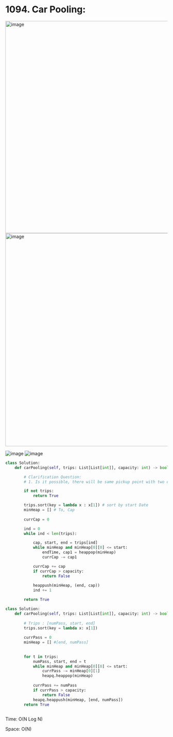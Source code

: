 # 1094. Car Pooling:

<img width="660" alt="image" src="https://user-images.githubusercontent.com/35987583/169798295-801f0ac2-41a2-4cea-bb2b-7f19314dd36c.png">
<img width="663" alt="image" src="https://user-images.githubusercontent.com/35987583/169798331-a93f3686-a1ad-46b9-b087-f6ba47791f2a.png">



![image](https://user-images.githubusercontent.com/35987583/169799911-9ee75b3b-ad78-4caa-8c34-2ab7eac7d84d.png)
![image](https://user-images.githubusercontent.com/35987583/169800135-d2ee9478-e540-46af-9518-9fc6de653eb5.png)


```python
class Solution:
    def carPooling(self, trips: List[List[int]], capacity: int) -> bool:

        # Clarification Question:
        # 1. Is it possible, there will be same pickup point with two dif. end point?

        if not trips:
            return True

        trips.sort(key = lambda x : x[1]) # sort by start Date
        minHeap = [] # To, Cap
  
        currCap = 0

        ind = 0
        while ind < len(trips):

            cap, start, end = trips[ind]
            while minHeap and minHeap[0][0] <= start:
                endTime, cap1 = heappop(minHeap)
                currCap -= cap1

            currCap += cap            
            if currCap > capacity:
                return False
            
            heappush(minHeap, (end, cap))
            ind += 1

        return True
```

```python
class Solution:
    def carPooling(self, trips: List[List[int]], capacity: int) -> bool:
        
        # Trips : [numPass, start, end]
        trips.sort(key = lambda x: x[1])
        
        currPass = 0
        minHeap = [] #[end, numPass]
        
        
        for t in trips:
            numPass, start, end = t
            while minHeap and minHeap[0][0] <= start:
                currPass -= minHeap[0][1]
                heapq.heappop(minHeap)
            
            currPass += numPass
            if currPass > capacity:
                return False
            heapq.heappush(minHeap, [end, numPass])
        return True
        
```

Time: O(N Log N)

Space: O(N)

